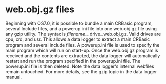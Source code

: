 # web.obj.gz files

Beginning with OS7.0, it is possible to bundle a main CRBasic program, several Include files, and a powerup.ini file into one web.obj.gz file using any gzip utility. The syntax is _filename_._ drive_.web.obj.gz. Valid drives are cpu, crd, and usr. This allows a data logger to extract a main CRBasic program and several include files. A powerup.ini file is used to specify the main program which will run on start-up. Once the web.obj.gz program is received and the contents are extracted, the data logger will automatically restart and run the program specified in the powerup.ini file. The powerup.ini file is then deleted. Note the data logger's internal webfiles remain untouched. For more details, see the gzip topic in the data logger manual.

